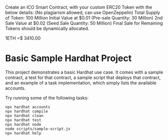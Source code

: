 Create an ICO Smart Contract, with your custom ERC20 Token with the below details: (No plagiarism allowed, can use OpenZeppelin)
Total Supply of Token: 100 Million
Initial Value at $0.01 (Pre-sale Quantity: 30 Million)
2nd Sale Value at $0.02 (Seed Sale Quantity: 50 Million)
Final Sale for Remaining Tokens should be dynamically allocated.

1ETH =$ 3410.00

# Basic Sample Hardhat Project

This project demonstrates a basic Hardhat use case. It comes with a sample contract, a test for that contract, a sample script that deploys that contract, and an example of a task implementation, which simply lists the available accounts.

Try running some of the following tasks:

```shell
npx hardhat accounts
npx hardhat compile
npx hardhat clean
npx hardhat test
npx hardhat node
node scripts/sample-script.js
npx hardhat help
```
